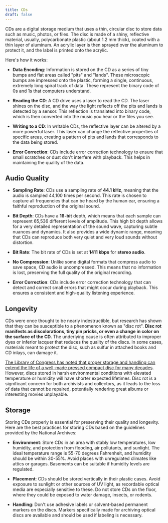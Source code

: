 ```yaml
---
title: CDs
draft: false
---
```


CDs are a digital storage medium that uses a thin, circular disc to store data such as music, photos, or files. The disc is made of a shiny, reflective material, usually, polycarbonate plastic (about 1.2 mm thick), coated with a thin layer of aluminum. An acrylic layer is then sprayed over the aluminum to protect it, and the label is printed onto the acrylic.

Here's how it works:

- **Data Encoding**: Information is stored on the CD as a series of tiny bumps and flat areas called "pits" and "lands". These microscopic bumps are impressed onto the plastic, forming a single, continuous, extremely long spiral track of data. These represent the binary code of 0s and 1s that computers understand.

- **Reading the CD**: A CD drive uses a laser to read the CD. The laser shines on the disc, and the way the light reflects off the pits and lands is detected by a sensor. This reflection is translated into binary code, which is then converted into the music you hear or the files you see.

- **Writing to a CD**: In writable CDs, the reflective layer can be altered by a more powerful laser. This laser can change the reflective properties of specific areas, creating a pattern of pits and lands that corresponds to the data being stored.

- **Error Correction**: CDs include error correction technology to ensure that small scratches or dust don't interfere with playback. This helps in maintaining the quality of the data.

## Audio Quality

- **Sampling Rate**: CDs use a sampling rate of **44.1 kHz**, meaning that the audio is sampled 44,100 times per second. This rate is chosen to capture all frequencies that can be heard by the human ear, ensuring a faithful reproduction of the original sound.

- **Bit Depth**: CDs have a **16-bit** depth, which means that each sample can represent 65,536 different levels of amplitude. This high bit depth allows for a very detailed representation of the sound wave, capturing subtle nuances and dynamics. It also provides a wide dynamic range, meaning that CDs can reproduce both very quiet and very loud sounds without distortion.

- **Bit Rate**: The bit rate of CDs is set at **1411 kbps** for **stereo audio**.

- **No Compression**: Unlike some digital formats that compress audio to save space, CD audio is uncompressed. This means that no information is lost, preserving the full quality of the original recording.

- **Error Correction**: CDs include error correction technology that can detect and correct small errors that might occur during playback. This ensures a consistent and high-quality listening experience.

## Longevity

CDs were once thought to be nearly indestructible, but research has shown that they can be susceptible to a phenomenon known as "disc rot". **Disc rot manifests as discolorations, tiny pin pricks, or even a change in color on the surface of the CD.** The underlying cause is often attributed to improper dyes or inferior lacquer that reduces the quality of the discs. In some cases, materials meant to protect the disc, such as sulfur in attached books and CD inlays, can damage it.

[The Library of Congress has noted that proper storage and handling can extend the life of a well-made pressed compact disc for many decades](https://www.loc.gov/preservation/scientists/projects/cd_longevity.html). However, discs stored in harsh environmental conditions with elevated temperature or humidity will have shorter expected lifetimes. Disc rot is a significant concern for both archivists and collectors, as it leads to the loss of data that cannot be repaired, potentially rendering great albums or interesting movies unplayable.

## Storage

Storing CDs properly is essential for preserving their quality and longevity. Here are the best practices for storing CDs based on the guidelines provided by the National Archives:

- **Environment**: Store CDs in an area with stably low temperatures, low humidity, and protection from flooding, air pollutants, and sunlight. The ideal temperature range is 55-70 degrees Fahrenheit, and humidity should be within 30-55%. Avoid places with unregulated climates like attics or garages. Basements can be suitable if humidity levels are regulated.

- **Placement**: CDs should be stored vertically in their plastic cases. Avoid exposure to sunlight or other sources of UV light, as recordable optical media are especially sensitive to these. Do not store CDs on the floor, where they could be exposed to water damage, insects, or rodents.

- **Handling**: Don't use adhesive labels or solvent-based permanent markers on the discs. Markers specifically made for archiving optical discs are available and should be used if labeling is necessary.
